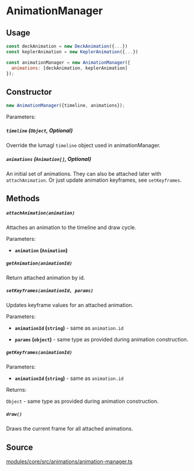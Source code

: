 # AnimationManager

## Usage

```js
const deckAnimation = new DeckAnimation({...})
const keplerAnimation = new KeplerAnimation({...})

const animationManager = new AnimationManager({
  animations: [deckAnimation, keplerAnimation]
});
```

## Constructor

```js
new AnimationManager({timeline, animations});
```

Parameters:

##### `timeline` (`Object`, Optional)

Override the lumagl `timeline` object used in animationManager.

##### `animations` (`Animation[]`, Optional)

An initial set of animations. They can also be attached later with `attachAnimation`. Or just update animation keyframes, see `setKeyframes`.

## Methods

##### `attachAnimation(animation)`

Attaches an animation to the timeline and draw cycle.

Parameters:

* **`animation` (`Animation`)**

##### `getAnimation(animationId)`

Return attached animation by id.

##### `setKeyframes(animationId, params)`

Updates keyframe values for an attached animation.

Parameters:

* **`animationId` (`string`)** - same as `animation.id`

* **`params` (`object`)** - same type as provided during animation construction.

##### `getKeyframes(animationId)`

Parameters:

* **`animationId` (`string`)** - same as `animation.id`

Returns:

`Object` - same type as provided during animation construction.

##### `draw()`

Draws the current frame for all attached animations.

## Source

[modules/core/src/animations/animation-manager.ts](https://github.com/visgl/hubble.gl/blob/master/modules/core/src/animations/animation-manager.ts)

